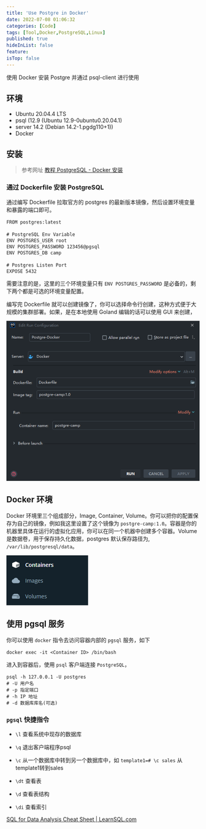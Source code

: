 ```yaml
---
title: 'Use Postgre in Docker'
date: 2022-07-08 01:06:32
categories: [Code]
tags: [Tool,Docker,PostgreSQL,Linux]
published: true
hideInList: false
feature: 
isTop: false
---
```


使用 Docker 安装 Postgre 并通过 psql-client 进行使用

<!--more-->

## 环境

- Ubuntu 20.04.4 LTS
- psql (12.9 (Ubuntu 12.9-0ubuntu0.20.04.1)
- server 14.2 (Debian 14.2-1.pgdg110+1))
- Docker 

## 安装

> 参考网址
> [教程 PostgreSQL - Docker 安装](https://techexpert.tips/zh-hans/%E6%B3%A2%E6%96%AF%E7%89%B9%E6%A0%BC%E9%9B%B7%E6%96%AF/postgresql-docker-%E5%AE%89%E8%A3%85/)



### 通过 Dockerfile 安装 PostgreSQL

通过编写 Dockerfile 拉取官方的 postgres 的最新版本镜像，然后设置环境变量和暴露的端口即可。

```
FROM postgres:latest

# PostgreSQL Env Variable
ENV POSTGRES_USER root
ENV POSTGRES_PASSWORD 123456@pgsql
ENV POSTGRES_DB camp

# Postgres Listen Port
EXPOSE 5432
```

需要注意的是，这里的三个环境变量只有 `ENV POSTGRES_PASSWORD` 是必备的，剩下两个都是可选的环境变量配置。

编写完 Dockerfile 就可以创建镜像了，你可以选择命令行创建，这种方式便于大规模的集群部署。如果，是在本地使用 Goland 编辑的话可以使用 GUI 来创建，

![image-20221010222400721](https://raw.githubusercontent.com/Anxiu0101/PicgoImg/master/202210102224196.png)



## Docker 环境

Docker 环境里三个组成部分，Image, Container, Volume。你可以把你的配置保存为自己的镜像，例如我这里设置了这个镜像为 `postgre-camp:1.0`。容器是你的机器里具体在运行的虚拟化应用，你可以在同一个机器中创建多个容器。Volume 是数据卷，用于保存持久化数据，postgres 默认保存路径为, `/var/lib/postgresql/data`。

![image-20221010222726919](https://raw.githubusercontent.com/Anxiu0101/PicgoImg/master/202210102227949.png)





## 使用 pgsql 服务

你可以使用 `docker` 指令去访问容器内部的 `pgsql` 服务，如下

```she
docker exec -it <Container ID> /bin/bash
```

进入到容器后，使用 `psql` 客户端连接 `PostgreSQL`，

```shell
psql -h 127.0.0.1 -U postgres
# -U 用户名
# -p 指定端口
# -h IP 地址
# -d 数据库库名(可选)
```

### `pgsql` 快捷指令

- `\l` 查看系统中现存的数据库

- `\q` 退出客户端程序psql

- `\c` 从一个数据库中转到另一个数据库中，如 `template1=# \c sales` 从template1转到sales

- `\dt` 查看表

- `\d` 查看表结构

- `\di` 查看索引

[SQL for Data Analysis Cheat Sheet | LearnSQL.com](https://learnsql.com/blog/sql-for-data-analysis-cheat-sheet/)
